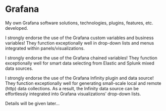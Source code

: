 # Grafana
My own Grafana software solutions, technologies, plugins, features, etc. developed.


I strongly endorse the use of the Grafana custom variables and business variables! They function exceptionally well in drop-down lists and menus integrated within panels/visualizations. 

I strongly endorse the use of the Grafana chained variables! They function exceptionally well for smart data selecting from Elastic and Splunk mixed data sources. 

I strongly endorse the use of the Grafana Infinity plugin and data source! They function exceptionally well for generating small-scale local and remote (http) data collections. As a result, the Infinity data source can be effortlessly integrated into Grafana visualizations’ drop-down lists. 

Details will be given later...
